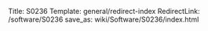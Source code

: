 Title: S0236
Template: general/redirect-index
RedirectLink: /software/S0236
save_as: wiki/Software/S0236/index.html